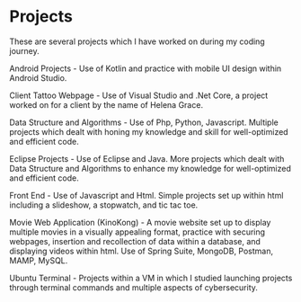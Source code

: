 # Projects
These are several projects which I have worked on during my coding journey. 

Android Projects - Use of Kotlin and practice with mobile UI design within Android Studio.

Client Tattoo Webpage - Use of Visual Studio and .Net Core, a project worked on for a client by the name of Helena Grace.

Data Structure and Algorithms - Use of Php, Python, Javascript. Multiple projects which dealt with honing my knowledge and skill for well-optimized and efficient code. 

Eclipse Projects - Use of Eclipse and Java. More projects which dealt with Data Structure and Algorithms to enhance my knowledge for well-optimized and efficient code.

Front End - Use of Javascript and Html. Simple projects set up within html including a slideshow, a stopwatch, and tic tac toe. 

Movie Web Application (KinoKong) - A movie website set up to display multiple movies in a visually appealing format, practice with securing webpages, insertion and recollection of data within a database, and displaying videos within html. Use of Spring Suite, MongoDB, Postman, MAMP, MySQL.

Ubuntu Terminal - Projects within a VM in which I studied launching projects through terminal commands and multiple aspects of cybersecurity. 
